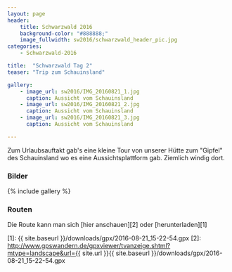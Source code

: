```yaml
---
layout: page
header:
    title: Schwarzwald 2016	
    background-color: "#888888;"
    image_fullwidth: sw2016/schwarzwald_header_pic.jpg
categories:
    - Schwarzwald-2016

title:  "Schwarzwald Tag 2"
teaser: "Trip zum Schauinsland"

gallery:
    - image_url: sw2016/IMG_20160821_1.jpg
      caption: Aussicht vom Schauinsland
    - image_url: sw2016/IMG_20160821_2.jpg
      caption: Aussicht vom Schauinsland
    - image_url: sw2016/IMG_20160821_3.jpg
      caption: Aussicht vom Schauinsland

---
```



Zum Urlaubsauftakt gab's eine kleine Tour von unserer Hütte zum "Gipfel" des Schauinsland wo es eine Aussichtsplattform gab.
Ziemlich windig dort.
 
### Bilder

{% include gallery %}

### Routen

Die Route kann man sich [hier anschauen][2] oder [herunterladen][1]


 [1]: {{ site.baseurl }}/downloads/gpx/2016-08-21_15-22-54.gpx
 [2]: http://www.gpswandern.de/gpxviewer/tvanzeige.shtml?mtype=landscape&url={{ site.url }}{{ site.baseurl }}/downloads/gpx/2016-08-21_15-22-54.gpx


